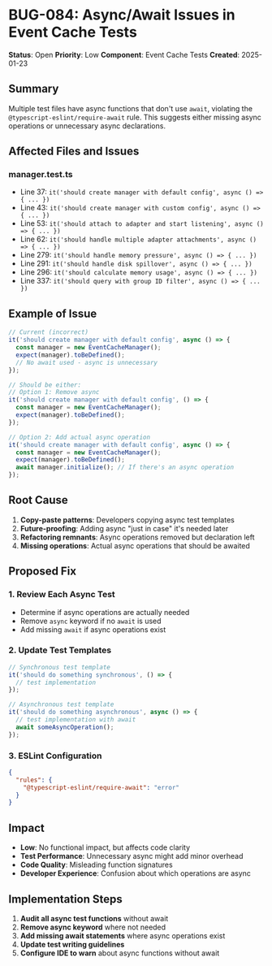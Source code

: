 # BUG-084: Async/Await Issues in Event Cache Tests

**Status**: Open
**Priority**: Low
**Component**: Event Cache Tests
**Created**: 2025-01-23

## Summary

Multiple test files have async functions that don't use `await`, violating the `@typescript-eslint/require-await` rule. This suggests either missing async operations or unnecessary async declarations.

## Affected Files and Issues

### manager.test.ts
- Line 37: `it('should create manager with default config', async () => { ... })`
- Line 43: `it('should create manager with custom config', async () => { ... })`
- Line 53: `it('should attach to adapter and start listening', async () => { ... })`
- Line 62: `it('should handle multiple adapter attachments', async () => { ... })`
- Line 279: `it('should handle memory pressure', async () => { ... })`
- Line 291: `it('should handle disk spillover', async () => { ... })`
- Line 296: `it('should calculate memory usage', async () => { ... })`
- Line 337: `it('should query with group ID filter', async () => { ... })`

## Example of Issue

```typescript
// Current (incorrect)
it('should create manager with default config', async () => {
  const manager = new EventCacheManager();
  expect(manager).toBeDefined();
  // No await used - async is unnecessary
});

// Should be either:
// Option 1: Remove async
it('should create manager with default config', () => {
  const manager = new EventCacheManager();
  expect(manager).toBeDefined();
});

// Option 2: Add actual async operation
it('should create manager with default config', async () => {
  const manager = new EventCacheManager();
  expect(manager).toBeDefined();
  await manager.initialize(); // If there's an async operation
});
```

## Root Cause

1. **Copy-paste patterns**: Developers copying async test templates
2. **Future-proofing**: Adding async "just in case" it's needed later
3. **Refactoring remnants**: Async operations removed but declaration left
4. **Missing operations**: Actual async operations that should be awaited

## Proposed Fix

### 1. Review Each Async Test
- Determine if async operations are actually needed
- Remove `async` keyword if no `await` is used
- Add missing `await` if async operations exist

### 2. Update Test Templates
```typescript
// Synchronous test template
it('should do something synchronous', () => {
  // test implementation
});

// Asynchronous test template
it('should do something asynchronous', async () => {
  // test implementation with await
  await someAsyncOperation();
});
```

### 3. ESLint Configuration
```json
{
  "rules": {
    "@typescript-eslint/require-await": "error"
  }
}
```

## Impact

- **Low**: No functional impact, but affects code clarity
- **Test Performance**: Unnecessary async might add minor overhead
- **Code Quality**: Misleading function signatures
- **Developer Experience**: Confusion about which operations are async

## Implementation Steps

1. **Audit all async test functions** without await
2. **Remove async keyword** where not needed
3. **Add missing await statements** where async operations exist
4. **Update test writing guidelines**
5. **Configure IDE to warn** about async functions without await